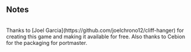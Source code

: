 ## Notes
<br/>
Thanks to [Joel Garcia](https://github.com/joelchrono12/cliff-hanger) for creating this game and making it available for free.  Also thanks to Cebion for the packaging for portmaster.
<br/>

